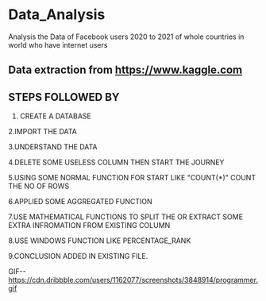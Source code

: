 # Data_Analysis
Analysis the Data of Facebook users 2020 to 2021 of whole countries in world  who have internet users

## Data extraction from https://www.kaggle.com 

## STEPS FOLLOWED BY


1. CREATE A DATABASE

2.IMPORT THE DATA 

3.UNDERSTAND THE DATA

4.DELETE SOME USELESS COLUMN THEN START THE JOURNEY

5.USING SOME NORMAL FUNCTION FOR START LIKE "COUNT(*)" COUNT THE NO OF ROWS

6.APPLIED SOME AGGREGATED FUNCTION

7.USE MATHEMATICAL FUNCTIONS TO SPLIT THE OR EXTRACT SOME EXTRA INFROMATION FROM EXISTING COLUMN

8.USE WINDOWS FUNCTION LIKE PERCENTAGE_RANK 

9.CONCLUSION ADDED IN EXISTING FILE.


GIF-- https://cdn.dribbble.com/users/1162077/screenshots/3848914/programmer.gif
